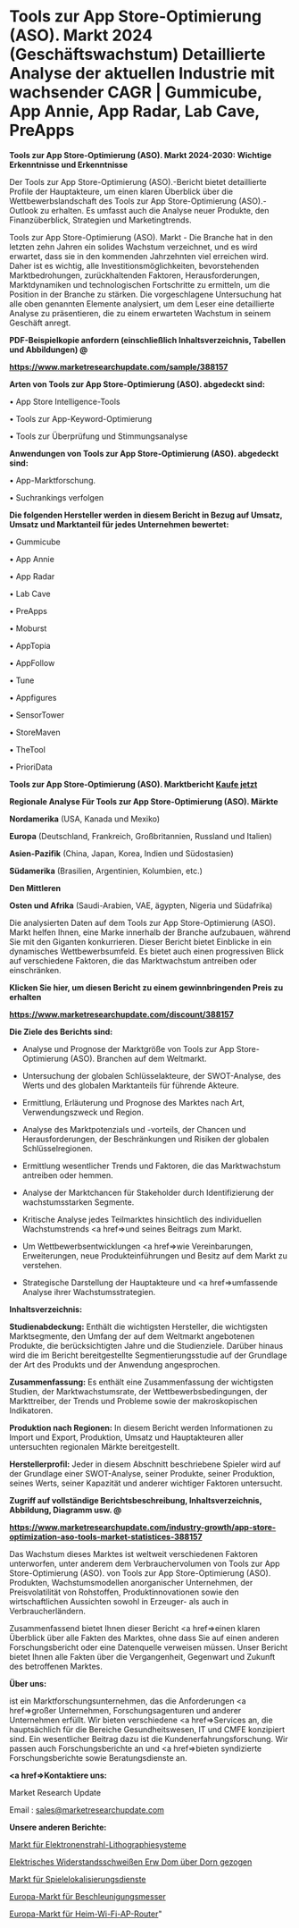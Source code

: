 # Tools zur App Store-Optimierung (ASO). Markt 2024 (Geschäftswachstum) Detaillierte Analyse der aktuellen Industrie mit wachsender CAGR | Gummicube, App Annie, App Radar, Lab Cave, PreApps

<strong>Tools zur App Store-Optimierung (ASO). Markt 2024-2030: Wichtige Erkenntnisse und Erkenntnisse</strong>

Der Tools zur App Store-Optimierung (ASO).-Bericht bietet detaillierte Profile der Hauptakteure, um einen klaren Überblick über die Wettbewerbslandschaft des Tools zur App Store-Optimierung (ASO).-Outlook zu erhalten. Es umfasst auch die Analyse neuer Produkte, den Finanzüberblick, Strategien und Marketingtrends.

Tools zur App Store-Optimierung (ASO). Markt - Die Branche hat in den letzten zehn Jahren ein solides Wachstum verzeichnet, und es wird erwartet, dass sie in den kommenden Jahrzehnten viel erreichen wird. Daher ist es wichtig, alle Investitionsmöglichkeiten, bevorstehenden Marktbedrohungen, zurückhaltenden Faktoren, Herausforderungen, Marktdynamiken und technologischen Fortschritte zu ermitteln, um die Position in der Branche zu stärken. Die vorgeschlagene Untersuchung hat alle oben genannten Elemente analysiert, um dem Leser eine detaillierte Analyse zu präsentieren, die zu einem erwarteten Wachstum in seinem Geschäft anregt.



<strong><b>PDF-Beispielkopie anfordern (einschließlich Inhaltsverzeichnis, Tabellen und Abbildungen) @ </b></strong>

<strong><a href=https://www.marketresearchupdate.com/sample/388157>

<strong>https://www.marketresearchupdate.com/sample/388157</u></a></strong></strong>



<strong>Arten von Tools zur App Store-Optimierung (ASO). abgedeckt sind:</strong>

• App Store Intelligence-Tools

• Tools zur App-Keyword-Optimierung

• Tools zur Überprüfung und Stimmungsanalyse



<strong>Anwendungen von Tools zur App Store-Optimierung (ASO). abgedeckt sind:</strong>

• App-Marktforschung.

• Suchrankings verfolgen



<strong>Die folgenden Hersteller werden in diesem Bericht in Bezug auf Umsatz, Umsatz und Marktanteil für jedes Unternehmen bewertet:</strong>

• Gummicube

• App Annie

• App Radar

• Lab Cave

• PreApps

• Moburst

• AppTopia

• AppFollow

• Tune

• Appfigures

• SensorTower

• StoreMaven

• TheTool

• PrioriData



<strong>Tools zur App Store-Optimierung (ASO). Marktbericht <a href=https://www.marketresearchupdate.com/buynow/388157>Kaufe jetzt</a></strong>



<strong>Regionale Analyse Für Tools zur App Store-Optimierung (ASO). Märkte</strong>



<strong>Nordamerika</strong> (USA, Kanada und Mexiko)



<strong>Europa</strong> (Deutschland, Frankreich, Großbritannien, Russland und Italien)



<strong>Asien-Pazifik</strong> (China, Japan, Korea, Indien und Südostasien)



<strong>Südamerika</strong> (Brasilien, Argentinien, Kolumbien, etc.)



<strong>Den Mittleren</strong> 

<strong>Osten und Afrika</strong> (Saudi-Arabien, VAE, ägypten, Nigeria und Südafrika)

Die analysierten Daten auf dem Tools zur App Store-Optimierung (ASO). Markt helfen Ihnen, eine Marke innerhalb der Branche aufzubauen, während Sie mit den Giganten konkurrieren. Dieser Bericht bietet Einblicke in ein dynamisches Wettbewerbsumfeld. Es bietet auch einen progressiven Blick auf verschiedene Faktoren, die das Marktwachstum antreiben oder einschränken.



<strong>Klicken Sie hier, um diesen Bericht zu einem gewinnbringenden Preis zu erhalten
</strong>

<strong><a href=https://www.marketresearchupdate.com/discount/388157>https://www.marketresearchupdate.com/discount/388157</b></u></strong></a>



<strong>Die Ziele des Berichts sind:</strong>

- Analyse und Prognose der Marktgröße von Tools zur App Store-Optimierung (ASO). Branchen auf dem Weltmarkt.

- Untersuchung der globalen Schlüsselakteure, der SWOT-Analyse, des Werts und des globalen Marktanteils für führende Akteure.

- Ermittlung, Erläuterung und Prognose des Marktes nach Art, Verwendungszweck und Region.

- Analyse des Marktpotenzials und -vorteils, der Chancen und Herausforderungen, der Beschränkungen und Risiken der globalen Schlüsselregionen.

- Ermittlung wesentlicher Trends und Faktoren, die das Marktwachstum antreiben oder hemmen.

- Analyse der Marktchancen für Stakeholder durch Identifizierung der wachstumsstarken Segmente.

- Kritische Analyse jedes Teilmarktes hinsichtlich des individuellen Wachstumstrends <a href=>und</a> seines Beitrags zum Markt.

- Um Wettbewerbsentwicklungen <a href=>wie</a> Vereinbarungen, Erweiterungen, neue Produkteinführungen und Besitz auf dem Markt zu verstehen.

- Strategische Darstellung der Hauptakteure und <a href=>umfas</a>sende Analyse ihrer Wachstumsstrategien.



<strong>Inhaltsverzeichnis:</strong>



<strong>Studienabdeckung:</strong> Enthält die wichtigsten Hersteller, die wichtigsten Marktsegmente, den Umfang der auf dem Weltmarkt angebotenen Produkte, die berücksichtigten Jahre und die Studienziele. Darüber hinaus wird die im Bericht bereitgestellte Segmentierungsstudie auf der Grundlage der Art des Produkts und der Anwendung angesprochen.



<strong>Zusammenfassung:</strong> Es enthält eine Zusammenfassung der wichtigsten Studien, der Marktwachstumsrate, der Wettbewerbsbedingungen, der Markttreiber, der Trends und Probleme sowie der makroskopischen Indikatoren.



<strong>Produktion nach Regionen:</strong> In diesem Bericht werden Informationen zu Import und Export, Produktion, Umsatz und Hauptakteuren aller untersuchten regionalen Märkte bereitgestellt.



<strong>Herstellerprofil:</strong> Jeder in diesem Abschnitt beschriebene Spieler wird auf der Grundlage einer SWOT-Analyse, seiner Produkte, seiner Produktion, seines Werts, seiner Kapazität und anderer wichtiger Faktoren untersucht.



<strong><b>Zugriff auf vollständige Berichtsbeschreibung, Inhaltsverzeichnis, Abbildung, Diagramm usw. @ </b></strong>

<strong><a href=https://www.marketresearchupdate.com/industry-growth/app-store-optimization-aso-tools-market-statistices-388157>https://www.marketresearchupdate.com/industry-growth/app-store-optimization-aso-tools-market-statistices-388157</a></strong>

Das Wachstum dieses Marktes ist weltweit verschiedenen Faktoren unterworfen, unter anderem dem Verbrauchervolumen von Tools zur App Store-Optimierung (ASO). von Tools zur App Store-Optimierung (ASO). Produkten, Wachstumsmodellen anorganischer Unternehmen, der Preisvolatilität von Rohstoffen, Produktinnovationen sowie den wirtschaftlichen Aussichten sowohl in Erzeuger- als auch in Verbraucherländern.

Zusammenfassend bietet Ihnen dieser Bericht <a href=>einen</a> klaren Überblick über alle Fakten des Marktes, ohne dass Sie auf einen anderen Forschungsbericht oder eine Datenquelle verweisen müssen. Unser Bericht bietet Ihnen alle Fakten über die Vergangenheit, Gegenwart und Zukunft des betroffenen Marktes.



<strong>Über uns:</strong>

 ist ein Marktforschungsunternehmen, das die Anforderungen <a href=>großer</a> Unternehmen, Forschungsagenturen und anderer Unternehmen erfüllt. Wir bieten verschiedene <a href=>Services</a> an, die hauptsächlich für die Bereiche Gesundheitswesen, IT und CMFE konzipiert sind. Ein wesentlicher Beitrag dazu ist die Kundenerfahrungsforschung. Wir passen auch Forschungsberichte an und <a href=>bieten</a> syndizierte Forschungsberichte sowie Beratungsdienste an.



<strong><a href=>Kontaktiere uns:</a></strong>

Market Research Update

Email : sales@marketresearchupdate.com



<strong>Unsere anderen Berichte:</strong>

<a href=https://www.linkedin.com/pulse/electronbeam-lithography-systems-market-2023-size-growth>Markt für Elektronenstrahl-Lithographiesysteme</a>

<a href=https://www.linkedin.com/pulse/electric-resistance-welding-erw-dom-drawn-over-mandrel>Elektrisches Widerstandsschweißen Erw Dom über Dorn gezogen</a>

<a href=https://www.linkedin.com/pulse/game-localization-services-market-size-industry>Markt für Spielelokalisierungsdienste</a>

<a href=https://www.linkedin.com/pulse/europe-accelerometers-market-report-covers>Europa-Markt für Beschleunigungsmesser</a>

<a href=https://www.linkedin.com/pulse/europe-home-wi-fi-ap-router-market-growth-vpymf/>Europa-Markt für Heim-Wi-Fi-AP-Router</a>"
